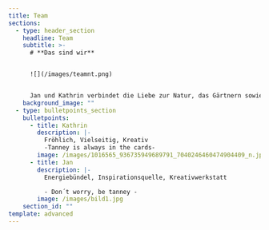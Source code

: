 ```yaml
---
title: Team
sections:
  - type: header_section
    headline: Team
    subtitle: >-
      # **Das sind wir**


      ![](/images/teamnt.png)


      Jan und Kathrin verbindet die Liebe zur Natur, das Gärtnern sowie Kochen kreativer Gerichte und selbstgemachter Köstlichkeiten.
    background_image: ""
  - type: bulletpoints_section
    bulletpoints:
      - title: Kathrin
        description: |-
          Fröhlich, Vielseitig, Kreativ
          -Tanney is always in the cards-
        image: /images/1016565_936735949689791_7040246460474904409_n.jpg
      - title: Jan
        description: |-
          Energiebündel, Inspirationsquelle, Kreativwerkstatt	

          - Don´t worry, be tanney -  
        image: /images/bild1.jpg
    section_id: ""
template: advanced
---
```

